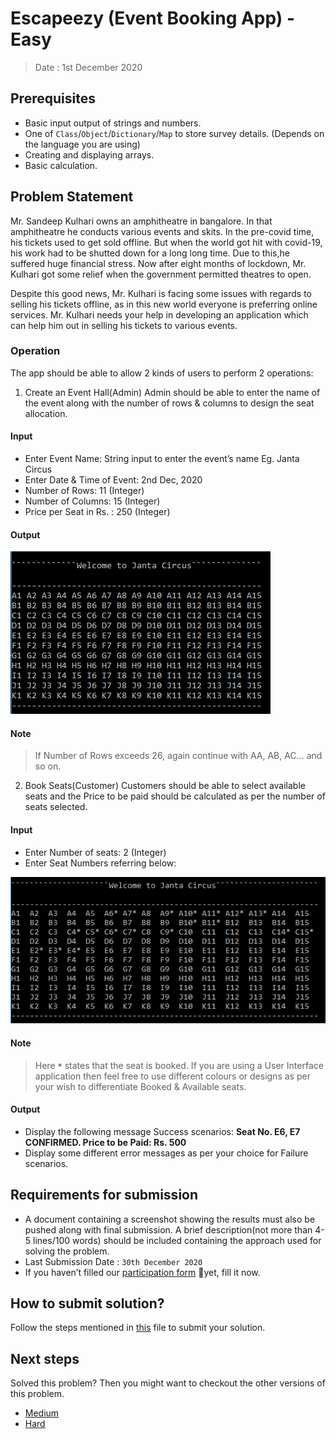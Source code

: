 # Escapeezy (Event Booking App) - Easy

> Date : 1st December 2020

## Prerequisites

- Basic input output of strings and numbers.
- One of `Class`/`Object`/`Dictionary`/`Map` to store survey details. (Depends on the language you are using)
- Creating and displaying arrays.
- Basic calculation.

## Problem Statement

Mr. Sandeep Kulhari owns an amphitheatre in bangalore. In that amphitheatre he conducts various events and skits. In the pre-covid time, his tickets used to get sold offline. But when the world got hit with covid-19, his work had to be shutted down for a long long time. Due to this,he suffered huge financial stress. Now after eight months of lockdown, Mr. Kulhari got some relief when the government permitted theatres to open.

Despite this good news, Mr. Kulhari is facing some issues with regards to selling his tickets offline, as in this new world everyone is preferring online services. Mr. Kulhari needs your help in developing an application which can help him out in selling his tickets to various events.

### Operation

The app should be able to allow 2 kinds of users to perform 2 operations:

1. Create an Event Hall(Admin)
   Admin should be able to enter the name of the event along with the number of rows & columns to design the seat allocation.

#### Input

- Enter Event Name: String input to enter the event’s name Eg. Janta Circus
- Enter Date & Time of Event: 2nd Dec, 2020
- Number of Rows: 11 (Integer)
- Number of Columns: 15 (Integer)
- Price per Seat in Rs. : 250 (Integer)

#### Output

![Escapeezy Easy Create Event Output](assets/images/escapeezyEasyCreateEventOutput.png)

#### Note

> If Number of Rows exceeds 26, again continue with AA, AB, AC… and so on.

2. Book Seats(Customer)
   Customers should be able to select available seats and the Price to be paid should be calculated as per the number of seats selected.

#### Input

- Enter Number of seats: 2 (Integer)
- Enter Seat Numbers referring below:

![Escapeezy Easy Book Seat Output](assets/images/escapeezyEasyBookSeatOutput.png)

#### Note

> Here **`*`** states that the seat is booked. If you are using a User Interface application then feel free to use different colours or designs as per your wish to differentiate Booked & Available seats.

#### Output

- Display the following message Success scenarios:
  **Seat No. E6, E7 CONFIRMED. Price to be Paid: Rs. 500**
- Display some different error messages as per your choice for Failure scenarios.

## Requirements for submission

- A document containing a screenshot showing the results must also be pushed along with final submission. A brief description(not more than 4-5 lines/100 words) should be included containing the approach used for solving the problem.
- Last Submission Date : `30th December 2020`
- If you haven’t filled our [participation form](https://tinyurl.com/codewithgsblr) 📃yet, fill it now.

## How to submit solution?

Follow the steps mentioned in [this](../../CONTRIBUTING.md) file to submit your solution.

## Next steps

Solved this problem? Then you might want to checkout the other versions of this problem.

- [Medium](../../Medium/6.%20Escapeezy//README.md)
- [Hard](../../Hard/6.%20Escapeezy//README.md)
